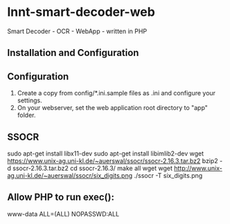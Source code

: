 # lnnt-smart-decoder-web
Smart Decoder - OCR - WebApp - written in PHP

Installation and Configuration
------------------------------

Configuration
-------------
1) Create a copy from config/*.ini.sample files as .ini and configure your settings.
2) On your webserver, set the web application root directory to "app" folder.

SSOCR
------
sudo apt-get install libx11-dev
sudo apt-get install libimlib2-dev
wget https://www.unix-ag.uni-kl.de/~auerswal/ssocr/ssocr-2.16.3.tar.bz2
bzip2 -d ssocr-2.16.3.tar.bz2
cd ssocr-2.16.3/
make all
wget wget http://www.unix-ag.uni-kl.de/~auerswal/ssocr/six_digits.png
./ssocr -T six_digits.png


Allow PHP to run exec():
-------------------------
www-data ALL=(ALL) NOPASSWD:ALL
